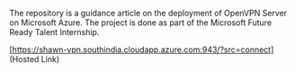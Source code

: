 The repository is a guidance article on the deployment of OpenVPN Server on  Microsoft Azure. The project is done as part of the Microsoft Future Ready Talent Internship.

[https://shawn-vpn.southindia.cloudapp.azure.com:943/?src=connect] (Hosted Link)
